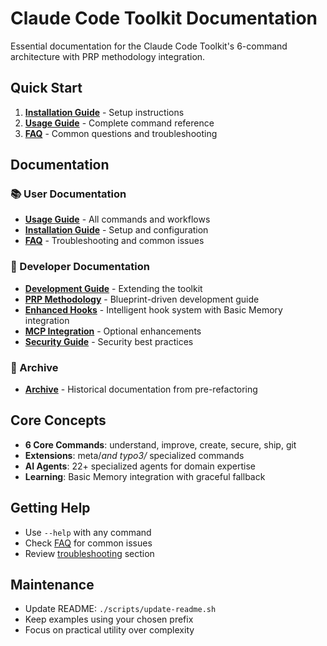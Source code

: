 # Claude Code Toolkit Documentation

Essential documentation for the Claude Code Toolkit's 6-command architecture with PRP methodology integration.

## Quick Start

1. **[Installation Guide](INSTALLATION-GUIDE.md)** - Setup instructions
2. **[Usage Guide](USAGE.md)** - Complete command reference
3. **[FAQ](FAQ.md)** - Common questions and troubleshooting

## Documentation

### 📚 User Documentation

- **[Usage Guide](USAGE.md)** - All commands and workflows
- **[Installation Guide](INSTALLATION-GUIDE.md)** - Setup and configuration
- **[FAQ](FAQ.md)** - Troubleshooting and common issues

### 🔧 Developer Documentation

- **[Development Guide](DEVELOPMENT.md)** - Extending the toolkit
- **[PRP Methodology](guides/PRP-METHODOLOGY.md)** - Blueprint-driven development guide
- **[Enhanced Hooks](guides/ENHANCED-HOOKS.md)** - Intelligent hook system with Basic Memory integration
- **[MCP Integration](guides/MCP-INTEGRATION.md)** - Optional enhancements
- **[Security Guide](guides/SECURITY-GUIDE.md)** - Security best practices

### 📁 Archive

- **[Archive](archive/)** - Historical documentation from pre-refactoring

## Core Concepts

- **6 Core Commands**: understand, improve, create, secure, ship, git
- **Extensions**: meta/*and typo3/* specialized commands
- **AI Agents**: 22+ specialized agents for domain expertise
- **Learning**: Basic Memory integration with graceful fallback

## Getting Help

- Use `--help` with any command
- Check [FAQ](FAQ.md) for common issues
- Review [troubleshooting](USAGE.md#troubleshooting) section

## Maintenance

- Update README: `./scripts/update-readme.sh`
- Keep examples using your chosen prefix
- Focus on practical utility over complexity
